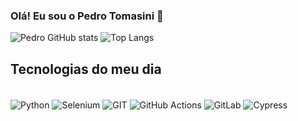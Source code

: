 ### Olá! Eu sou o Pedro Tomasini 👋

![Pedro GitHub stats](https://github-readme-stats.vercel.app/api?username=PedroTomasini&show_icons=true&theme=transparent)
![Top Langs](https://github-readme-stats.vercel.app/api/top-langs/?username=PedroTomasini&layout=compact&theme=transparent)
## Tecnologias do meu dia

<div style="display: inline_block"><br/>
<img align="center"alt="Python" src=https://img.shields.io/badge/Python-3776AB?style=for-the-badge&logo=python&logoColor=white />
<img align="center"alt="Selenium" src=https://img.shields.io/badge/-selenium-%43B02A?style=for-the-badge&logo=selenium&logoColor=white) />
<img align="center"alt="GIT" src=https://img.shields.io/badge/GIT-E44C30?style=for-the-badge&logo=git&logoColor=white />
<img align="center"alt="GitHub Actions" src=https://img.shields.io/badge/GitHub_Actions-2088FF?style=for-the-badge&logo=github-actions&logoColor=white />
<img align="center"alt="GitLab" src=https://img.shields.io/badge/gitlab-%23181717.svg?style=for-the-badge&logo=gitlab&logoColor=white) />
<img align="center"alt="Cypress" src=https://img.shields.io/badge/-cypress-%23E5E5E5?style=for-the-badge&logo=cypress&logoColor=058a5e) />
</div>
